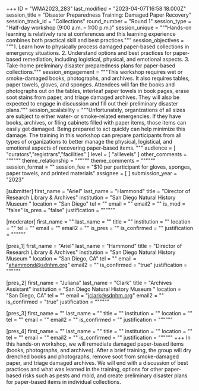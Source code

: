 +++
ID = "WMA2023_283"
last_modified = "2023-04-07T16:58:18.000Z"
session_title = "Disaster Preparedness Training: Damaged Paper Recovery"
session_track_id = "Collections"
round_number = "Round 1"
session_type = "Half-day workshop (9:00 a.m. – 1:00 p.m.)"
session_unique = """Hands-on learning is relatively rare at conferences and this learning experience combines both practical skill and best practices."""
session_objectives = """1. Learn how to physically process damaged paper-based collections in emergency situations.
2. Understand options and best practices for paper-based remediation, including logistical, physical, and emotional aspects.
3. Take-home preliminary disaster preparedness plans for paper-based collections."""
session_engagement = """This workshop requires wet or smoke-damaged books, photographs, and archives. It also requires tables, paper towels, gloves, and sponges. Attendees will fan the books and photographs out on the tables, interleaf paper towels in book pages, erase soot stains from paper, and triage damaged archives. They will also be expected to engage in discussion and fill out their preliminary disaster plans."""
session_scalability = """Unfortunately, organizations of all sizes are subject to either water- or smoke-related emergencies. If they have books, archives, or filing cabinets filled with paper items, those items can easily get damaged. Being prepared to act quickly can help minimize this damage. The training in this workshop can prepare participants from all types of organizations to better manage the physical, logistical, and emotional aspects of recovering paper-based items.
"""
audience = [ "curators","registrars","facilities" ]
level = [ "alllevels" ]
other_comments = """"""
theme_relationship = """"""
theme_comments = """"""
session_format = ""
session_fee = "$10 per participant for gloves, sponges, paper towels, and printed materials"
assignee = [  ]
submission_year = "2023"

[submitter]
first_name = "Ariel"
last_name = "Hammond"
title = "Director of Research Library & Archives"
institution = "San Diego Natural History Museum "
location = "San Diego"
tel = ""
email = ""
email2 = ""
is_mod = "false"
is_pres = "false"
justification = """"""

[moderator]
first_name = ""
last_name = ""
title = ""
institution = ""
location = ""
tel = ""
email = ""
email2 = ""
is_pres = ""
is_confirmed = ""
justification = """"""

[pres_1]
first_name = "Ariel"
last_name = "Hammond"
title = "Director of Research Library & Archives"
institution = "San Diego Natural History Museum "
location = "San Diego, CA"
tel = ""
email = "ahammond@sdnhm.org"
email2 = ""
is_confirmed = "true"
justification = """"""

[pres_2]
first_name = "Juliana"
last_name = "Clark"
title = "Archives Assistant"
institution = "San Diego Natural History Museum "
location = "San Diego, CA"
tel = ""
email = "jclark@sdnhm.org"
email2 = ""
is_confirmed = "true"
justification = """"""

[pres_3]
first_name = ""
last_name = ""
title = ""
institution = ""
location = ""
tel = ""
email = ""
email2 = ""
is_confirmed = ""
justification = """"""

[pres_4]
first_name = ""
last_name = ""
title = ""
institution = ""
location = ""
tel = ""
email = ""
email2 = ""
is_confirmed = ""
justification = """"""
+++
In this hands-on workshop, we will remediate damaged paper-based items (books, photographs, and archives). After a brief training, the group will dry drenched books and photographs, remove soot from smoke-damaged paper, and triage damaged archives. We will end with a discussion of best practices and what was learned in the training, options for other paper-based risks such as pests and mold, and create preliminary disaster plans for paper-based items in individual collections.
